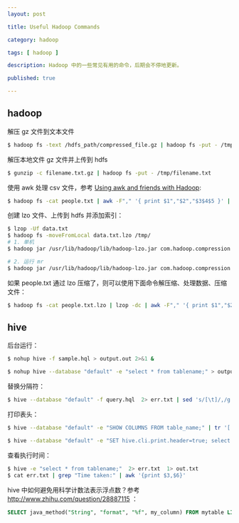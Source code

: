 ```yaml
---
layout: post

title: Useful Hadoop Commands

category: hadoop

tags: [ hadoop ]

description: Hadoop 中的一些常见有用的命令，后期会不停地更新。

published: true

---
```


## hadoop

解压 gz 文件到文本文件

~~~bash
$ hadoop fs -text /hdfs_path/compressed_file.gz | hadoop fs -put - /tmp/uncompressed-file.txt
~~~

解压本地文件 gz 文件并上传到 hdfs

~~~bash
$ gunzip -c filename.txt.gz | hadoop fs -put - /tmp/filename.txt
~~~

使用 awk 处理 csv 文件，参考 [Using awk and friends with Hadoop](http://grepalex.com/images/01/17/awk-with-hadoop-streaming/):

~~~bash
$ hadoop fs -cat people.txt | awk -F"," '{ print $1","$2","$3$4$5 }' | hadoop fs -put - people-coalesed.txt
~~~

创建 lzo 文件、上传到 hdfs 并添加索引：

~~~bash
$ lzop -Uf data.txt
$ hadoop fs -moveFromLocal data.txt.lzo /tmp/
# 1. 单机
$ hadoop jar /usr/lib/hadoop/lib/hadoop-lzo.jar com.hadoop.compression.lzo.LzoIndexer /tmp/data.txt.lzo

# 2. 运行 mr
$ hadoop jar /usr/lib/hadoop/lib/hadoop-lzo.jar com.hadoop.compression.lzo.DistributedLzoIndexer /tmp/data.txt.lzo
~~~

如果 people.txt 通过 lzo 压缩了，则可以使用下面命令解压缩、处理数据、压缩文件：

~~~bash
$ hadoop fs -cat people.txt.lzo | lzop -dc | awk -F"," '{ print $1","$2","$3$4$5 }' | lzop -c | hadoop fs -put - people-coalesed.txt.lzo
~~~

## hive

后台运行：

~~~bash
$ nohup hive -f sample.hql > output.out 2>&1 & 

$ nohup hive --database "default" -e "select * from tablename;" > output.out 2>&1 & 
~~~

替换分隔符：

~~~bash
$ hive --database "default" -f query.hql  2> err.txt | sed 's/[\t]/,/g' 1> output.txt 
~~~

打印表头：

~~~bash
$ hive --database "default" -e "SHOW COLUMNS FROM table_name;" | tr '[:lower:]' '[:upper:]' | tr '\n' ',' 1> headers.txt

$ hive --database "default" -e "SET hive.cli.print.header=true; select * from table_name limit 0;" | tr '[:lower:]' '[:upper:]' | sed 's/[\t]/,/g'  1> headers.txt
~~~

查看执行时间：

~~~bash
$ hive -e "select * from tablename;"  2> err.txt  1> out.txt 
$ cat err.txt | grep "Time taken:" | awk '{print $3,$6}'
~~~

hive 中如何避免用科学计数法表示浮点数？参考 <http://www.zhihu.com/question/28887115> ：

~~~sql
SELECT java_method("String", "format", "%f", my_column) FROM mytable LIMIT 1
~~~
